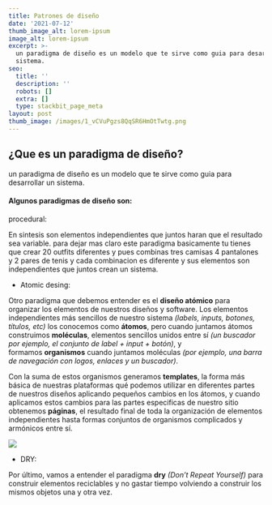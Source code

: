 ```yaml
---
title: Patrones de diseño
date: '2021-07-12'
thumb_image_alt: lorem-ipsum
image_alt: lorem-ipsum
excerpt: >-
  un paradigma de diseño es un modelo que te sirve como guia para desarrollar un
  sistema.
seo:
  title: ''
  description: ''
  robots: []
  extra: []
  type: stackbit_page_meta
layout: post
thumb_image: /images/1_vCVuPgzs8QqSR6HmOtTwtg.png
---
```

## ¿Que es un paradigma de diseño?

un paradigma de diseño es un modelo que te sirve como guia para desarrollar un sistema.

#### Algunos paradigmas de diseño son:

procedural:

En sintesis son elementos independientes que juntos haran que el resultado sea variable. para dejar mas claro este paradigma basicamente tu tienes que crear 20 outfits diferentes y pues combinas tres camisas 4 pantalones y 2 pares de tenis y cada combinacion es diferente y sus elementos son independientes que juntos crean un sistema.

*   Atomic desing:

Otro paradigma que debemos entender es el **diseño atómico** para organizar los elementos de nuestros diseños y software. Los elementos independientes más sencillos de nuestro sistema *(labels, inputs, botones, títulos, etc)* los conocemos como **átomos**, pero cuando juntamos átomos construimos **moléculas**, elementos sencillos unidos entre sí *(un buscador por ejemplo, el conjunto de label + input + botón)*, y formamos **organismos** cuando juntamos moléculas *(por ejemplo, una barra de navegación con logos, enlaces y un buscador)*.

Con la suma de estos organismos generamos **templates**, la forma más básica de nuestras plataformas qué podemos utilizar en diferentes partes de nuestros diseños aplicando pequeños cambios en los átomos, y cuando aplicamos estos cambios para las partes especificas de nuestro sitio obtenemos **páginas**, el resultado final de toda la organización de elementos independientes hasta formas conjuntos de organismos complicados y armónicos entre sí.

![](/\_static/app-assets/images/instagram-atomic.png)

*   DRY:

Por último, vamos a entender el paradigma **dry** *(Don’t Repeat Yourself)* para construir elementos reciclables y no gastar tiempo volviendo a construir los mismos objetos una y otra vez.
